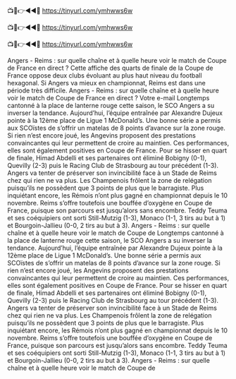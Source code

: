 📺📱👉◄◄🔴  https://tinyurl.com/ymhwws6w

📺📱👉◄◄🔴  https://tinyurl.com/ymhwws6w

📺📱👉◄◄🔴  https://tinyurl.com/ymhwws6w





Angers - Reims : sur quelle chaîne et à quelle heure voir le match de Coupe de France en direct ?
Cette affiche des quarts de finale de la Coupe de France oppose deux clubs évoluant au plus haut niveau du football hexagonal. Si Angers va mieux en championnat, Reims est dans une période très difficile. Angers - Reims : sur quelle chaîne et à quelle heure voir le match de Coupe de France en direct ?
Votre e-mail
Longtemps cantonné à la place de lanterne rouge cette saison, le SCO Angers a su inverser la tendance. Aujourd’hui, l’équipe entraînée par Alexandre Dujeux pointe à la 12ème place de Ligue 1 McDonald’s. Une bonne série a permis aux SCOïstes de s’offrir un matelas de 8 points d’avance sur la zone rouge. Si rien n’est encore joué, les Angevins proposent des prestations convaincantes qui leur permettent de croire au maintien. Ces performances, elles sont également positives en Coupe de France. Pour se hisser en quart de finale, Himad Abdelli et ses partenaires ont éliminé Bobigny (0-1), Quevilly (2-3) puis le Racing Club de Strasbourg au tour précédent (1-3). Angers va tenter de préserver son invincibilité face à un Stade de Reims chez qui rien ne va plus. Les Champenois frôlent la zone de relégation puisqu’ils ne possèdent que 3 points de plus que le barragiste. Plus inquiétant encore, les Rémois n’ont plus gagné en championnat depuis le 10 novembre. Reims s’offre toutefois une bouffée d’oxygène en Coupe de France, puisque son parcours est jusqu’alors sans encombre. Teddy Teuma et ses coéquipiers ont sorti Still-Mutzig (1-3), Monaco (1-1, 3 tirs au but à 1) et Bourgoin-Jallieu (0-0, 2 tirs au but à 3). Angers - Reims : sur quelle chaîne et à quelle heure voir le match de Coupe de Longtemps cantonné à la place de lanterne rouge cette saison, le SCO Angers a su inverser la tendance. Aujourd’hui, l’équipe entraînée par Alexandre Dujeux pointe à la 12ème place de Ligue 1 McDonald’s. Une bonne série a permis aux SCOïstes de s’offrir un matelas de 8 points d’avance sur la zone rouge. Si rien n’est encore joué, les Angevins proposent des prestations convaincantes qui leur permettent de croire au maintien. Ces performances, elles sont également positives en Coupe de France. Pour se hisser en quart de finale, Himad Abdelli et ses partenaires ont éliminé Bobigny (0-1), Quevilly (2-3) puis le Racing Club de Strasbourg au tour précédent (1-3). Angers va tenter de préserver son invincibilité face à un Stade de Reims chez qui rien ne va plus. Les Champenois frôlent la zone de relégation puisqu’ils ne possèdent que 3 points de plus que le barragiste. Plus inquiétant encore, les Rémois n’ont plus gagné en championnat depuis le 10 novembre. Reims s’offre toutefois une bouffée d’oxygène en Coupe de France, puisque son parcours est jusqu’alors sans encombre. Teddy Teuma et ses coéquipiers ont sorti Still-Mutzig (1-3), Monaco (1-1, 3 tirs au but à 1) et Bourgoin-Jallieu (0-0, 2 tirs au but à 3). Angers - Reims : sur quelle chaîne et à quelle heure voir le match de Coupe de 
